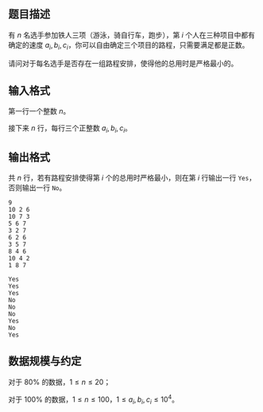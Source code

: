 ## 题目描述

有 $n$ 名选手参加铁人三项（游泳，骑自行车，跑步），第 $i$ 个人在三种项目中都有确定的速度 $a_i,b_i,c_i$，你可以自由确定三个项目的路程，只需要满足都是正数。

请问对于每名选手是否存在一组路程安排，使得他的总用时是严格最小的。

## 输入格式

第一行一个整数 $n$。

接下来 $n$ 行，每行三个正整数 $a_i,b_i,c_i$。

## 输出格式

共 $n$ 行，若有路程安排使得第 $i$ 个的总用时严格最小，则在第 $i$ 行输出一行 `Yes`，否则输出一行 `No`。

```input1
9
10 2 6
10 7 3
5 6 7
3 2 7
6 2 6
3 5 7
8 4 6
10 4 2
1 8 7
```

```output1
Yes
Yes
Yes
No
No
No
Yes
No
Yes
```

## 数据规模与约定

对于 $80\%$ 的数据，$1\leq n\leq 20$；

对于 $100\%$ 的数据，$1\leq n\leq 100$，$1\leq a_i,b_i,c_i\leq 10^4$。


